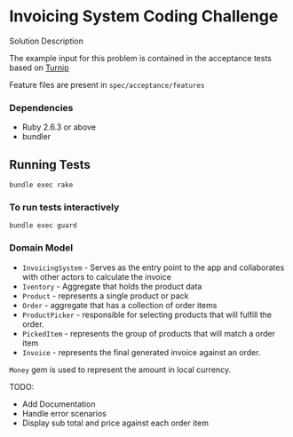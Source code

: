 # Invoicing System Coding Challenge

Solution Description

The example input for this problem is contained in the acceptance tests based on [Turnip](https://github.com/jnicklas/turnip)

Feature files are present in `spec/acceptance/features`

### Dependencies

- Ruby 2.6.3 or above
- bundler

## Running Tests

`bundle exec rake`

### To run tests interactively

`bundle exec guard`

### Domain Model

- `InvoicingSystem` - Serves as the entry point to the app and collaborates with other actors to calculate the invoice
- `Iventory` - Aggregate that holds the product data
- `Product` - represents a single product or pack
- `Order` - aggregate that has a collection of order items
- `ProductPicker` - responsible for selecting products that will fulfill the order.
- `PickedItem` - represents the group of products that will match a order item
- `Invoice` - represents the final generated invoice against an order.

`Money` gem is used to represent the amount in local currency.

TODO:

- Add Documentation
- Handle error scenarios
- Display sub total and price against each order item
